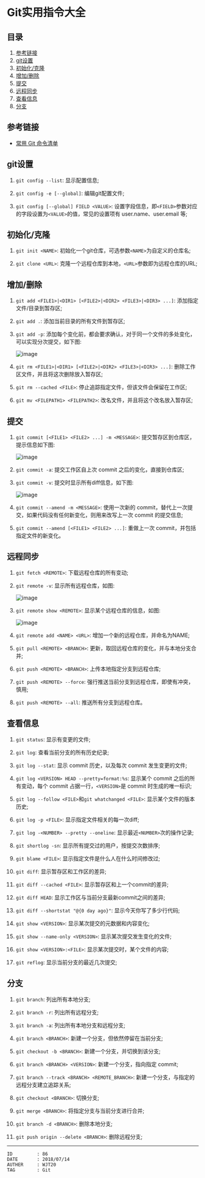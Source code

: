 
# Git实用指令大全 #

## 目录 ##

1. [参考链接](#href1)
2. [git设置](#href2)
3. [初始化/克隆](#href3)
4. [增加/删除](#href4)
5. [提交](#href5)
6. [远程同步](#href6)
7. [查看信息](#href7)
8. [分支](#href8)

## <a name="href1">参考链接</a> ##

- [常用 Git 命令清单](http://www.ruanyifeng.com/blog/2015/12/git-cheat-sheet.html)

## <a name="href2">git设置</a> ##

1. `git config --list`: 显示配置信息;  

2. `git config -e [--global]`: 编辑git配置文件;

3. `git config [--global] FIELD <VALUE>`: 设置字段信息，即`<FIELD>`参数对应的字段设置为`<VALUE>`的值，常见的设置项有 user.name、user.email 等;

## <a name="href3">初始化/克隆</a> ##

1. `git init <NAME>`: 初始化一个git仓库，可选参数`<NAME>`为自定义的仓库名;

2. `git clone <URL>`: 克隆一个远程仓库到本地，`<URL>`参数即为远程仓库的URL;

## <a name="href4">增加/删除</a> ##

1. `git add <FILE1>|<DIR1> [<FILE2>|<DIR2> <FILE3>|<DIR3> ...]`: 添加指定文件/目录到暂存区;

2. `git add .`: 添加当前目录的所有文件到暂存区;

3. `git add -p`: 添加每个变化前，都会要求确认，对于同一个文件的多处变化，可以实现分次提交，如下图:

    ![image](https://raw.githubusercontent.com/WebUnion-core/doc-repositort/master/WJT20/images/w61.png)

4. `git rm <FILE1>|<DIR1> [<FILE2>|<DIR2> <FILE3>|<DIR3> ...]`: 删除工作区文件，并且将这次删除放入暂存区;

5. `git rm --cached <FILE>`: 停止追踪指定文件，但该文件会保留在工作区;

6. `git mv <FILEPATH1> <FILEPATH2>`: 改名文件，并且将这个改名放入暂存区;

## <a name="href5">提交</a> ##

1. `git commit [<FILE1> <FILE2> ...] -m <MESSAGE>`: 提交暂存区到仓库区，提示信息如下图:

    ![image](https://raw.githubusercontent.com/WebUnion-core/doc-repositort/master/WJT20/images/w62.png)

2. `git commit -a`: 提交工作区自上次 commit 之后的变化，直接到仓库区;

3. `git commit -v`: 提交时显示所有diff信息，如下图:

    ![image](https://raw.githubusercontent.com/WebUnion-core/doc-repositort/master/WJT20/images/w63.png)

4. `git commit --amend -m <MESSAGE>`: 使用一次新的 commit，替代上一次提交，如果代码没有任何新变化，则用来改写上一次 commit 的提交信息;

5. `git commit --amend [<FILE1> <FILE2> ...]`: 重做上一次 commit，并包括指定文件的新变化。

## <a name="href6">远程同步</a> ##

1. `git fetch <REMOTE>`: 下载远程仓库的所有变动;

2. `git remote -v`: 显示所有远程仓库，如图:

    ![image](https://raw.githubusercontent.com/WebUnion-core/doc-repositort/master/WJT20/images/w64.png)    

3. `git remote show <REMOTE>`: 显示某个远程仓库的信息，如图:

    ![image](https://raw.githubusercontent.com/WebUnion-core/doc-repositort/master/WJT20/images/w65.png)

4. `git remote add <NAME> <URL>`: 增加一个新的远程仓库，并命名为NAME;

5. `git pull <REMOTE> <BRANCH>`: 更新，取回远程仓库的变化，并与本地分支合并;

6. `git push <REMOTE> <BRANCH>`: 上传本地指定分支到远程仓库;

7. `git push <REMOTE> --force`: 强行推送当前分支到远程仓库，即使有冲突，慎用;

8. `git push <REMOTE> --all`: 推送所有分支到远程仓库。

## <a name="href7">查看信息</a> ##

1. `git status`: 显示有变更的文件;

2. `git log`: 查看当前分支的所有历史纪录;

3. `git log --stat`: 显示 commit 历史，以及每次 commit 发生变更的文件;

4. `git log <VERSION> HEAD --pretty=format:%s`: 显示某个 commit 之后的所有变动，每个 commit 占据一行，`<VERSION>`是 commit 时生成的唯一标识;

5. `git log --follow <FILE>`和`git whatchanged <FILE>`: 显示某个文件的版本历史;

6. `git log -p <FILE>`: 显示指定文件相关的每一次diff;

7. `git log -<NUMBER> --pretty --oneline`: 显示最近`<NUMBER>`次的操作记录;

8. `git shortlog -sn`: 显示所有提交过的用户，按提交次数排序;

9. `git blame <FILE>`: 显示指定文件是什么人在什么时间修改过;

10. `git diff`: 显示暂存区和工作区的差异;

11. `git diff --cached <FILE>`: 显示暂存区和上一个commit的差异;

12. `git diff HEAD`: 显示工作区与当前分支最新commit之间的差异;

13. `git diff --shortstat "@{0 day ago}"`: 显示今天你写了多少行代码;

14. `git show <VERSION>`: 显示某次提交的元数据和内容变化;

15. `git show --name-only <VERSION>`: 显示某次提交发生变化的文件;

16. `git show <VERSION>:<FILE>`: 显示某次提交时，某个文件的内容;

17. `git reflog`: 显示当前分支的最近几次提交;

## <a name="href8">分支</a> ##

1. `git branch`: 列出所有本地分支;

2. `git branch -r`: 列出所有远程分支;

3. `git branch -a`: 列出所有本地分支和远程分支;

4. `git branch <BRANCH>`: 新建一个分支，但依然停留在当前分支;

5. `git checkout -b <BRANCH>`: 新建一个分支，并切换到该分支;

6. `git branch <BRANCH> <VERSION>`: 新建一个分支，指向指定 commit;

7. `git branch --track <BRANCH> <REMOTE_BRANCH>`: 新建一个分支，与指定的远程分支建立追踪关系;

8. `git checkout <BRANCH>`: 切换分支;

9. `git merge <BRANCH>`: 将指定分支与当前分支进行合并;

10. `git branch -d <BRANCH>`: 删除本地分支;

11. `git push origin --delete <BRANCH>`: 删除远程分支;

---

```
ID         : 86
DATE       : 2018/07/14
AUTHER     : WJT20
TAG        : Git
```
